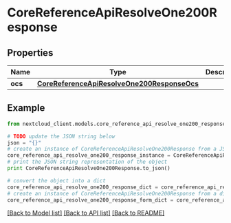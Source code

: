 # CoreReferenceApiResolveOne200Response


## Properties
Name | Type | Description | Notes
------------ | ------------- | ------------- | -------------
**ocs** | [**CoreReferenceApiResolveOne200ResponseOcs**](CoreReferenceApiResolveOne200ResponseOcs.md) |  | 

## Example

```python
from nextcloud_client.models.core_reference_api_resolve_one200_response import CoreReferenceApiResolveOne200Response

# TODO update the JSON string below
json = "{}"
# create an instance of CoreReferenceApiResolveOne200Response from a JSON string
core_reference_api_resolve_one200_response_instance = CoreReferenceApiResolveOne200Response.from_json(json)
# print the JSON string representation of the object
print CoreReferenceApiResolveOne200Response.to_json()

# convert the object into a dict
core_reference_api_resolve_one200_response_dict = core_reference_api_resolve_one200_response_instance.to_dict()
# create an instance of CoreReferenceApiResolveOne200Response from a dict
core_reference_api_resolve_one200_response_form_dict = core_reference_api_resolve_one200_response.from_dict(core_reference_api_resolve_one200_response_dict)
```
[[Back to Model list]](../README.md#documentation-for-models) [[Back to API list]](../README.md#documentation-for-api-endpoints) [[Back to README]](../README.md)


